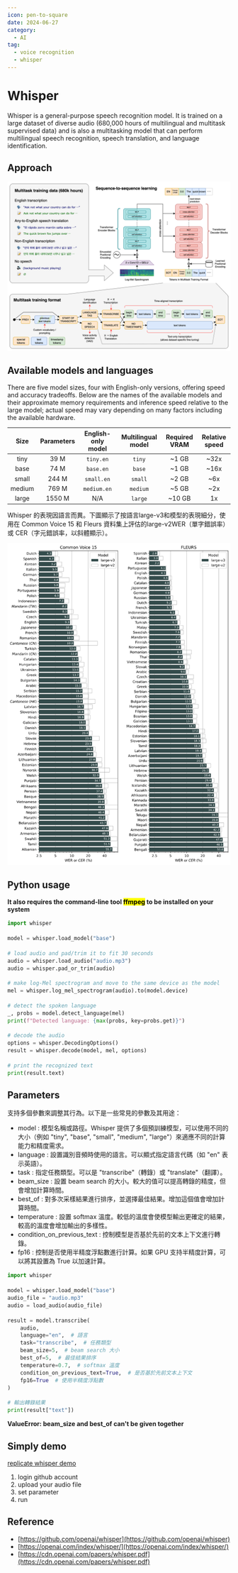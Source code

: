 ```yaml
---
icon: pen-to-square
date: 2024-06-27
category:
  - AI
tag:
  - voice recognition
  - whisper
---
```

# Whisper 

Whisper is a general-purpose speech recognition model. It is trained on a large dataset of diverse audio (680,000 hours of multilingual and multitask supervised data) and is also a multitasking model that can perform multilingual speech recognition, speech translation, and language identification.

## Approach

![Approach](./image/whisper-approach.png)

## Available models and languages

There are five model sizes, four with English-only versions, offering speed and accuracy tradeoffs. Below are the names of the available models and their approximate memory requirements and inference speed relative to the large model; actual speed may vary depending on many factors including the available hardware.

|  Size  | Parameters | English-only model | Multilingual model | Required VRAM | Relative speed |
|:------:|:----------:|:------------------:|:------------------:|:-------------:|:--------------:|
|  tiny  |    39 M    |     `tiny.en`      |       `tiny`       |     ~1 GB     |      ~32x      |
|  base  |    74 M    |     `base.en`      |       `base`       |     ~1 GB     |      ~16x      |
| small  |   244 M    |     `small.en`     |      `small`       |     ~2 GB     |      ~6x       |
| medium |   769 M    |    `medium.en`     |      `medium`      |     ~5 GB     |      ~2x       |
| large  |   1550 M   |        N/A         |      `large`       |    ~10 GB     |       1x       |


Whisper 的表現因語言而異。下圖顯示了按語言large-v3和模型的表現細分，使用在 Common Voice 15 和 Fleurs 資料集上評估的large-v2WER（單字錯誤率）或 CER（字元錯誤率，以斜體顯示）。

![languages](./image/whisper-languages.png)

## Python usage

**It also requires the command-line tool <mark>ffmpeg</mark> to be installed on your system**

```python
import whisper

model = whisper.load_model("base")

# load audio and pad/trim it to fit 30 seconds
audio = whisper.load_audio("audio.mp3")
audio = whisper.pad_or_trim(audio)

# make log-Mel spectrogram and move to the same device as the model
mel = whisper.log_mel_spectrogram(audio).to(model.device)

# detect the spoken language
_, probs = model.detect_language(mel)
print(f"Detected language: {max(probs, key=probs.get)}")

# decode the audio
options = whisper.DecodingOptions()
result = whisper.decode(model, mel, options)

# print the recognized text
print(result.text)
```

## Parameters 

支持多個參數來調整其行為。以下是一些常見的參數及其用途：

- model : 模型名稱或路徑。Whisper 提供了多個預訓練模型，可以使用不同的大小（例如 "tiny", "base", "small", "medium", "large"）來適應不同的計算能力和精度需求。
- language : 設置識別音頻時使用的語言。可以顯式指定語言代碼（如 "en" 表示英語）。
- task : 指定任務類型。可以是 "transcribe"（轉錄）或 "translate"（翻譯）。
- beam_size : 設置 beam search 的大小。較大的值可以提高轉錄的精度，但會增加計算時間。
- best_of : 對多次采樣結果進行排序，並選擇最佳結果。增加這個值會增加計算時間。
- temperature : 設置 softmax 溫度。較低的溫度會使模型輸出更確定的結果，較高的溫度會增加輸出的多樣性。
- condition_on_previous_text : 控制模型是否基於先前的文本上下文進行轉錄。
- fp16 : 控制是否使用半精度浮點數進行計算。如果 GPU 支持半精度計算，可以將其設置為 True 以加速計算。

```python
import whisper

model = whisper.load_model("base")
audio_file = "audio.mp3"
audio = load_audio(audio_file)

result = model.transcribe(
    audio,
    language="en",  # 語言
    task="transcribe",  # 任務類型
    beam_size=5,  # beam search 大小
    best_of=5,  # 最佳結果排序
    temperature=0.7,  # softmax 溫度
    condition_on_previous_text=True,  # 是否基於先前文本上下文
    fp16=True  # 使用半精度浮點數
)

# 輸出轉錄結果
print(result["text"])
```

**ValueError: beam_size and best_of can't be given together**

## Simply demo


[replicate whisper demo](https://replicate.com/openai/whisper)

  1. login github account
  1. upload your audio file
  1. set parameter
  1. run

## Reference
- [https://github.com/openai/whisper](https://github.com/openai/whisper)
- [https://openai.com/index/whisper/](https://openai.com/index/whisper/)
- [https://cdn.openai.com/papers/whisper.pdf](https://cdn.openai.com/papers/whisper.pdf)
